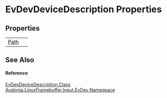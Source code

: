 # EvDevDeviceDescription Properties




## Properties
<table>
<tr>
<td><a href="P_Avalonia_LinuxFramebuffer_Input_EvDev_EvDevDeviceDescription_Path">Path</a></td>
<td> </td>
</tr>
</table>

## See Also


#### Reference
<a href="T_Avalonia_LinuxFramebuffer_Input_EvDev_EvDevDeviceDescription">EvDevDeviceDescription Class</a>  
<a href="N_Avalonia_LinuxFramebuffer_Input_EvDev">Avalonia.LinuxFramebuffer.Input.EvDev Namespace</a>  

